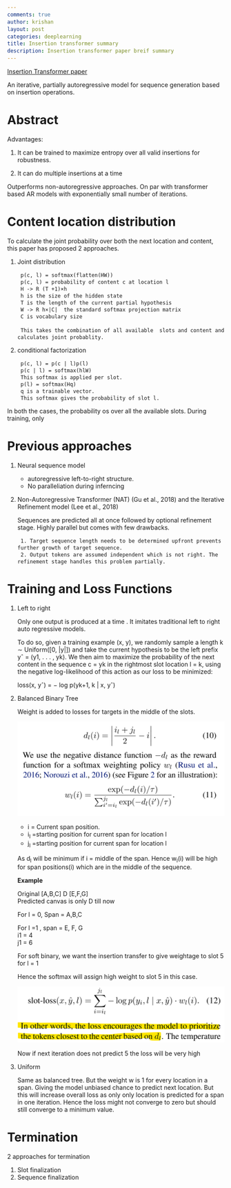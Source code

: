 ```yaml
---
comments: true
author: krishan
layout: post
categories: deeplearning
title: Insertion transformer summary
description: Insertion transformer paper breif summary
---
```


[Insertion Transformer paper](https://arxiv.org/pdf/1902.03249.pdf)

An iterative, partially autoregressive model for sequence generation based on insertion operations.

# Abstract

Advantages:

1. It can be trained to maximize entropy over all valid insertions for robustness.

2. It can do multiple insertions at a time

Outperforms non-autoregressive approaches. On par with transformer based AR models with exponentially small number of iterations.

# Content location distribution
To calculate the joint probability over both the next location and content, this paper has proposed 2 approaches.

1. Joint distribution

		p(c, l) = softmax(flatten(HW))
		p(c, l) = probability of content c at location l
		H -> R (T +1)×h 
		h is the size of the hidden state
		T is the length of the current partial hypothesis
		W -> R h×|C|  the standard softmax projection matrix
		C is vocabulary size
	
		This takes the combination of all available  slots and content and calculates joint probablity.

2. conditional factorization

		p(c, l) = p(c | l)p(l)
		p(c | l) = softmax(hlW)
		This softmax is applied per slot. 
		p(l) = softmax(Hq)
		q is a trainable vector.
		This softmax gives the probability of slot l.
	
In both the cases, the probability os over all the available slots. During training, only 

# Previous approaches

1. Neural sequence model
	* autoregressive left-to-right structure.
	* No paralleliation during inferncing
	

1. Non-Autoregressive Transformer (NAT) (Gu et al., 2018) and the Iterative Refinement
model (Lee et al., 2018)

	Sequences are predicted all at once followed by optional refinement stage. Highly parallel but comes with few drawbacks.

		1. Target sequence length needs to be determined upfront prevents further growth of target sequence.
		2. Output tokens are assumed independent which is not right. The refinement stage handles this problem partially.

# Training and Loss Functions

1. Left to right

	Only one output is produced at a time . It imitates traditional left to right auto regressive models.

	To do so, given a training example (x, y), we randomly
	sample a length k ∼ Uniform([0, |y|]) and take the current
	hypothesis to be the left prefix yˆ = (y1, . . . , yk). We then aim to maximize the probability of the next content in the sequence c = yk in the rightmost slot location l = k, using the negative log-likelihood of this action as our loss to be minimized:

	loss(x, yˆ) = − log p(yk+1, k | x, yˆ)

2. Balanced Binary Tree

	Weight is added to losses for targets in the middle of the slots.
	
	![distance](/assets/insertion-transformer/distance.png)

	* i = Current span position.
	* i<sub>l</sub> =starting position for current span for location l
	* j<sub>l</sub> =starting position for current span for location l
	
	As	 d<sub>l</sub> will be minimum if i = middle of the span. Hence w<sub>l</sub>(i) will be high for span positions(i) which are in the middle of the sequence.
	
	**Example**

	Original [A,B,C] D [E,F,G]  
	Predicted canvas is only D till now
	
	For l = 0, 
	Span = A,B,C
	
	For l =1 ,
	span  = E, F, G  
	i1 = 4  
	j1 = 6
	
	For soft binary, we want the insertion transfer to give weightage to slot 5 for l = 1
	
	Hence the softmax will assign high weight to slot 5 in this case.

	![slot loss](/assets/insertion-transformer/slot_loss.png)
	
	Now if next iteration does not predict 5 the loss will be very high

3. Uniform

	Same as balanced tree. But the weight w is 1 for every location in a span. Giving the model unbiased chance to predict next  location. But this will increase overall loss as only only location is predicted for a span in one iteration. Hence the loss might not converge to zero but should still converge to a minimum value.

# Termination
2 approaches for termination

1. Slot finalization
2. Sequence finalization
